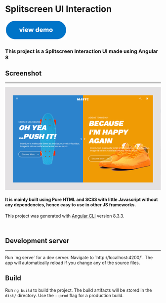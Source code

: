 # Splitscreen UI Interaction

[<img src="demo.png" width="200"/>](https://IronLad85.github.io/Splitscreen-UI-Interaction)
### This project is a Splitscreen Interaction UI made using Angular 8

## Screenshot
<hr/>
<img src="screenshot1.png" width="800"/>

#### It is mainly built using Pure HTML and SCSS with little Javascript without any dependencies, hence easy to use in other JS frameworks.

This project was generated with [Angular CLI](https://github.com/angular/angular-cli) version 8.3.3.

<br/>

## Development server
<hr/>
Run `ng serve` for a dev server. Navigate to `http://localhost:4200/`. The app will automatically reload if you change any of the source files.

## Build

Run `ng build` to build the project. The build artifacts will be stored in the `dist/` directory. Use the `--prod` flag for a production build.
